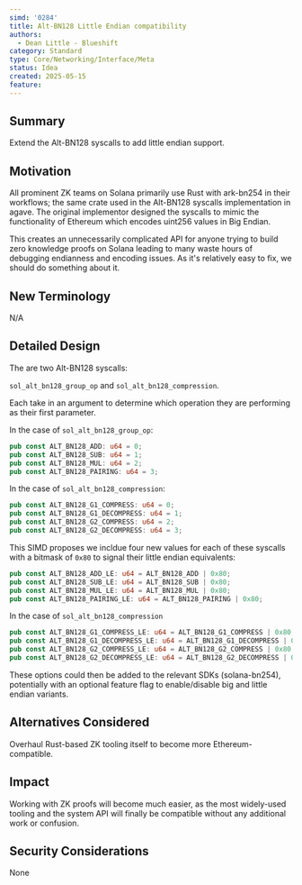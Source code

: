 ```yaml
---
simd: '0284'
title: Alt-BN128 Little Endian compatibility
authors:
  - Dean Little - Blueshift
category: Standard
type: Core/Networking/Interface/Meta
status: Idea
created: 2025-05-15
feature: 
---
```


## Summary

Extend the Alt-BN128 syscalls to add little endian support.

## Motivation

All prominent ZK teams on Solana primarily use Rust with ark-bn254 in their
workflows; the same crate used in the Alt-BN128 syscalls implementation in 
agave. The original implementor designed the syscalls to mimic the 
functionality of Ethereum which encodes uint256 values in Big Endian. 

This creates an unnecessarily complicated API for anyone trying to build zero
knowledge proofs on Solana leading to many waste hours of debugging endianness
and encoding issues. As it's relatively easy to fix, we should do something
about it.

## New Terminology

N/A

## Detailed Design

The are two Alt-BN128 syscalls: 

`sol_alt_bn128_group_op` and `sol_alt_bn128_compression`. 

Each take in an argument to determine which operation they are performing as
their first parameter.

In the case of `sol_alt_bn128_group_op`:

```rust
pub const ALT_BN128_ADD: u64 = 0;
pub const ALT_BN128_SUB: u64 = 1;
pub const ALT_BN128_MUL: u64 = 2;
pub const ALT_BN128_PAIRING: u64 = 3;
```

In the case of `sol_alt_bn128_compression`:

```rust
pub const ALT_BN128_G1_COMPRESS: u64 = 0;
pub const ALT_BN128_G1_DECOMPRESS: u64 = 1;
pub const ALT_BN128_G2_COMPRESS: u64 = 2;
pub const ALT_BN128_G2_DECOMPRESS: u64 = 3;
```

This SIMD proposes we incldue four new values for each of these syscalls with a
bitmask of `0x80` to signal their little endian equivalents:

```rust
pub const ALT_BN128_ADD_LE: u64 = ALT_BN128_ADD | 0x80;
pub const ALT_BN128_SUB_LE: u64 = ALT_BN128_SUB | 0x80;
pub const ALT_BN128_MUL_LE: u64 = ALT_BN128_MUL | 0x80;
pub const ALT_BN128_PAIRING_LE: u64 = ALT_BN128_PAIRING | 0x80;
```

In the case of `sol_alt_bn128_compression`

```rust
pub const ALT_BN128_G1_COMPRESS_LE: u64 = ALT_BN128_G1_COMPRESS | 0x80;
pub const ALT_BN128_G1_DECOMPRESS_LE: u64 = ALT_BN128_G1_DECOMPRESS | 0x80;
pub const ALT_BN128_G2_COMPRESS_LE: u64 = ALT_BN128_G2_COMPRESS | 0x80;
pub const ALT_BN128_G2_DECOMPRESS_LE: u64 = ALT_BN128_G2_DECOMPRESS | 0x80;
```

These options could then be added to the relevant SDKs (solana-bn254), 
potentially with an optional feature flag to enable/disable big and little
endian variants.

## Alternatives Considered

Overhaul Rust-based ZK tooling itself to become more Ethereum-compatible.

## Impact

Working with ZK proofs will become much easier, as the most widely-used 
tooling and the system API will finally be compatible without any additional
work or confusion.

## Security Considerations

None
